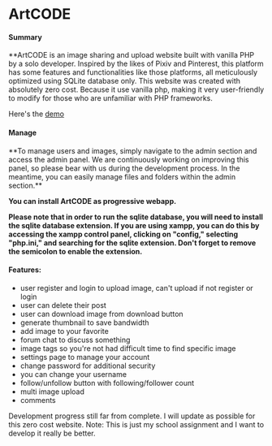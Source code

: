 
<h1>ArtCODE</h1>

<h4>Summary</h4>
**ArtCODE is an image sharing and upload website built with vanilla PHP by a solo developer.
Inspired by the likes of Pixiv and Pinterest, this platform has some features and functionalities like those platforms, all meticulously optimized using SQLite database only. This website was created with absolutely zero cost. Because it use vanilla php, making it very user-friendly to modify for those who are unfamiliar with PHP frameworks.

Here's the <a href="https://test-artcode.artworldjp.repl.co/" target="_blank">demo</a>

<h4>Manage</h4>
**To manage users and images, simply navigate to the admin section and access the admin panel. We are continuously working on improving this panel, so please bear with us during the development process. In the meantime, you can easily manage files and folders within the admin section.**

**You can install ArtCODE as progressive webapp.**

**Please note that in order to run the sqlite database, you will need to install the sqlite database extension. If you are using xampp, you can do this by accessing the xampp control panel, clicking on "config," selecting "php.ini," and searching for the sqlite extension. Don't forget to remove the semicolon to enable the extension.**

<h4>Features:</h4>

<ul>
<li>user register and login to upload image, can't upload if not register or login</li>
<li>user can delete their post</li>
<li>user can download image from download button</li>
<li>generate thumbnail to save bandwidth</li>
<li>add image to your favorite</li>
<li>forum chat to discuss something</li>
<li>image tags so you're not had difficult time to find specific image</li>
<li>settings page to manage your account</li>
<li>change password for additional security</li>
<li>you can change your username</li>
<li>follow/unfollow button with following/follower count</li>
<li>multi image upload</li>
<li>comments</li>
</ul>

Development progress still far from complete. I will update as possible for this zero cost website.
Note: This is just my school assignment and I want to develop it really be better.
